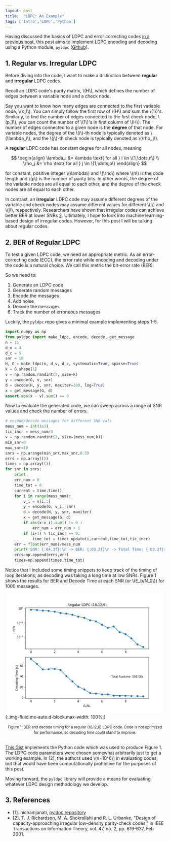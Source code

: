 ```yaml
---
layout: post
title:  "LDPC: An Example"
tags: ['Intro','LDPC','Python']
---
```


Having discussed the basics of LDPC and error correcting codes [in a previous post](/2019/06/26/ldpc-intro.html), this post aims to implement LDPC encoding and decoding using a Python module, `pyldpc` ([Github](https://github.com/hichamjanati/pyldpc/blob/master/pyldpc/decoder.py)).

## 1. Regular vs. Irregular LDPC

Before diving into the code, I want to make a distinction between **regular** and **irregular** LDPC codes.

Recall an LDPC code's parity matrix, \\(H\\), which defines the number of edges between a variable node and a check node.

Say you want to know how many edges are connected to the first variable node, \\(x_1\\). You can simply follow the first row of \\(H\\) and sum the \\(1\\)'s. Similarly, to find the number of edges connected to the first check node, \\(p_1\\), you can count the number of \\(1\\)'s in first column of \\(H\\). The number of edges connected to a given node is the **degree** of that node. For variable nodes, the degree of the \\(i\\)-th node is typically denoted as \\(\lambda_i\\), and the \\(j\\)-th check node is typically denoted as \\(\rho_j\\).

A **regular** LDPC code has constant degree for all nodes, meaning

$$
\begin{align}
 \lambda_i &= \lambda \text{ for all } i \in \{1,\dots,n\} \\
 \rho_j &= \rho \text{ for all } j  \in \{1,\dots,p\}
\end{align}
$$

for constant, positive integer \\(\lambda\\) and \\(\rho\\) where \\(n\\) is the code length and \\(p\\) is the number of parity bits. In other words, the degree of the variable nodes are all equal to each other, and the degree of the check nodes are all equal to each other.

In contrast, an **irregular** LDPC code may assume different degrees of the variable and check nodes may assume different values for different \\(i\\) and \\(j\\), respectively. Researchers have shown that irregular codes can achieve better BER at lower SNRs [2](#r2). Ultimately, I hope to look into machine learning-based design of irregular codes. However, for this post I will be talking about regular codes.

## 2. BER of Regular LDPC

To test a given LDPC code, we need an appropriate metric. As an error-correcting code (ECC), the error rate while encoding and decoding under the code is a natural choice. We call this metric the bit-error rate (BER).

So we need to:
1. Generate an LDPC code
2. Generate random messages
3. Encode the messages
4. Add noise
5. Decode the messages
6. Track the number of erroneous messages

Luckily, the `pyldpc` repo gives a minimal example implementing steps 1-5.

``` python
import numpy as np
from pyldpc import make_ldpc, encode, decode, get_message
n = 15
d_v = 4
d_c = 5
snr = 10
H, G = make_ldpc(n, d_v, d_c, systematic=True, sparse=True)
k = G.shape[1]
v = np.random.randint(2, size=k)
y = encode(G, v, snr)
d = decode(H, y, snr, maxiter=100, log=True)
x = get_message(G, d)
assert abs(x - v).sum() == 0
```

Now to evaluate the generated code, we can sweep across a range of SNR values and check the number of errors. 

```python
# encode/decode messages for different SNR vals
mess_num = int(1e3)
tic_incr = mess_num/4
v = np.random.randint(2, size=(mess_num,k))
min_snr=0
max_snr=10
snrs = np.arange(min_snr,max_snr,0.5)
errs = np.array(())
times = np.array(())
for snr in snrs:
    print
    err_num = 0
    time_tot = 0
    current = time.time()
    for i in range(mess_num):
        v_i = v[i,:]
        y = encode(G, v_i, snr)
        d = decode(H, y, snr, maxiter)
        x = get_message(G, d)
        if abs(x-v_i).sum() != 0 :
            err_num = err_num + 1
        if (i+1) % tic_incr == 0:
            time_tot = timer_update(i,current,time_tot,tic_incr)
    err = float(err_num)/mess_num
    print('SNR: {:04.3f}:\n -> BER: {:03.2f}\n -> Total Time: {:03.2f}s'.format(snr,err,time_tot))
    errs=np.append(errs,err)
    times=np.append(times,time_tot)
```

Notice that I included some timing snippets to keep track of the timing of loop iterations, as decoding was taking a long time at low SNRs. Figure 1 shows the results for BER and Decode Time at each SNR (or \\(E_b/N_0\\)) for 1000 messages.

![BER and decode timing for a regular (18,12,6) LDPC code.][ber]{:.img-fluid.mx-auto.d-block.max-width: 100%;}

<center>
<small>Figure 1: BER and decode timing for a regular (18,12,6) LDPC code. Code is not optimized for performance, so decoding time could stand to improve.</small></center><br>

[This Gist](https://gist.github.com/mdelrosa/00a2ae6399b942f1343282e0b8a38d2f) implements the Python code which was used to produce Figure 1. The LDPC code parameters were chosen somewhat arbitrarily just to get a working example. In [2], the authors used \\(n=10^6\\) in evaluating codes, but that would have been computationally prohbitive for the purposes of this post.

Moving forward, the `pyldpc` library will provide a means for evaluating whatever LDPC design methodology we develop.

## 3. References

- <a name='r1'>[1]</a>. hichamjanati, [pyldpc repository](https://github.com/hichamjanati/pyldpc/blob/master/pyldpc/decoder.py)
- <a name='r2'>[2]</a>. T. J. Richardson, M. A. Shokrollahi and R. L. Urbanke, "Design of capacity-approaching irregular low-density parity-check codes," in IEEE Transactions on Information Theory, vol. 47, no. 2, pp. 619-637, Feb 2001.

[ber]: /images/blog/2019/06/27/ldpc_ber_18_12.png